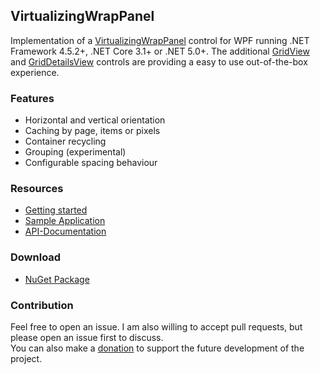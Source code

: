 ## VirtualizingWrapPanel

Implementation of a [VirtualizingWrapPanel](https://sbaeumlisberger.github.io/VirtualizingWrapPanel/api/WpfToolkit.Controls.VirtualizingWrapPanel.html) control for WPF running .NET Framework 4.5.2+, .NET Core 3.1+ or .NET 5.0+. The additional [GridView](https://sbaeumlisberger.github.io/VirtualizingWrapPanel/api/WpfToolkit.Controls.GridView.html) and [GridDetailsView](https://sbaeumlisberger.github.io/VirtualizingWrapPanel/api/WpfToolkit.Controls.GridDetailsView.html) controls are providing a easy to use out-of-the-box experience.

### Features
* Horizontal and vertical orientation
* Caching by page, items or pixels
* Container recycling
* Grouping (experimental)
* Configurable spacing behaviour

### Resources
* [Getting started](GettingStarted.md)
* [Sample Application](SamplesApplication.md)
* [API-Documentation](https://sbaeumlisberger.github.io/VirtualizingWrapPanel/api/WpfToolkit.Controls.html)

### Download
* [NuGet Package](https://www.nuget.org/packages/VirtualizingWrapPanel/)

### Contribution
Feel free to open an issue. I am also willing to accept pull requests, but please open an issue first to discuss.  
You can also make a [donation](https://www.paypal.com/paypalme/sbaeumlisberger) to support the future development of the project.
